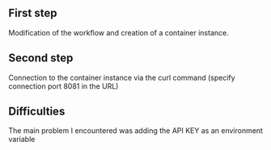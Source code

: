 ## First step

Modification of the workflow and creation of a container instance.

## Second step

Connection to the container instance via the curl command (specify connection port 8081 in the URL)

## Difficulties

The main problem I encountered was adding the API KEY as an environment variable
